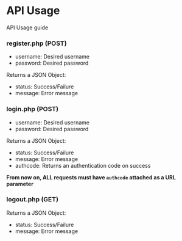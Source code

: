API Usage
========
API Usage guide
### register.php (POST)
+ username: Desired username
+ password: Desired password

Returns a JSON Object:
+ status: Success/Failure
+ message: Error message

### login.php (POST)
+ username: Desired username
+ password: Desired password

Returns a JSON Object:
+ status: Success/Failure
+ message: Error message
+ authcode: Returns an authentication code on success

**From now on, ALL requests must have `authcode` attached as a URL parameter**

### logout.php (GET)

Returns a JSON Object:
+ status: Success/Failure
+ message: Error message